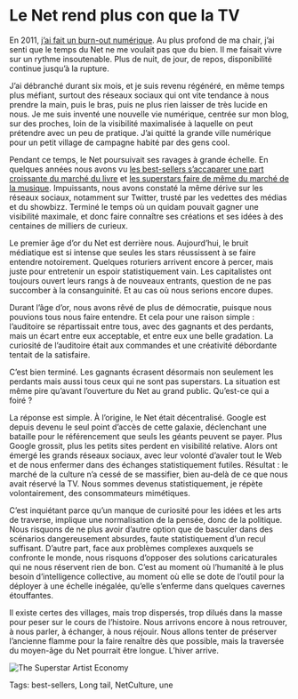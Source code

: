 # Le Net rend plus con que la TV

En 2011, [j’ai fait un burn-out numérique](http://blog.tcrouzet.com/jai-debranche/). Au plus profond de ma chair, j’ai senti que le temps du Net ne me voulait pas que du bien. Il me faisait vivre sur un rythme insoutenable. Plus de nuit, de jour, de repos, disponibilité continue jusqu’à la rupture.

J’ai débranché durant six mois, et je suis revenu régénéré, en même temps plus méfiant, surtout des réseaux sociaux qui ont vite tendance à nous prendre la main, puis le bras, puis ne plus rien laisser de très lucide en nous. Je me suis inventé une nouvelle vie numérique, centrée sur mon blog, sur des proches, loin de la visibilité maximalisée à laquelle on peut prétendre avec un peu de pratique. J’ai quitté la grande ville numérique pour un petit village de campagne habité par des gens cool.

Pendant ce temps, le Net poursuivait ses ravages à grande échelle. En quelques années nous avons vu [les best-sellers s’accaparer une part croissante du marché du livre](http://blog.tcrouzet.com/2014/02/20/la-desintegration-du-marche-du-livre/) et [les superstars faire de même du marché de la musique](http://musicindustryblog.wordpress.com/2014/03/04/the-death-of-the-long-tail/). Impuissants, nous avons constaté la même dérive sur les réseaux sociaux, notamment sur Twitter, trusté par les vedettes des médias et du showbizz. Terminé le temps où un quidam pouvait gagner une visibilité maximale, et donc faire connaître ses créations et ses idées à des centaines de milliers de curieux.

Le premier âge d’or du Net est derrière nous. Aujourd’hui, le bruit médiatique est si intense que seules les stars réussissent à se faire entendre notoirement. Quelques roturiers arrivent encore à percer, mais juste pour entretenir un espoir statistiquement vain. Les capitalistes ont toujours ouvert leurs rangs à de nouveaux entrants, question de ne pas succomber à la consanguinité. Et au cas où nous serions encore dupes.

Durant l’âge d’or, nous avons rêvé de plus de démocratie, puisque nous pouvions tous nous faire entendre. Et cela pour une raison simple : l’auditoire se répartissait entre tous, avec des gagnants et des perdants, mais un écart entre eux acceptable, et entre eux une belle gradation. La curiosité de l’auditoire était aux commandes et une créativité débordante tentait de la satisfaire.

C’est bien terminé. Les gagnants écrasent désormais non seulement les perdants mais aussi tous ceux qui ne sont pas superstars. La situation est même pire qu’avant l’ouverture du Net au grand public. Qu’est-ce qui a foiré ?

La réponse est simple. À l’origine, le Net était décentralisé. Google est depuis devenu le seul point d’accès de cette galaxie, déclenchant une bataille pour le référencement que seuls les géants peuvent se payer. Plus Google grossit, plus les petits sites perdent en visibilité relative. Alors ont émergé les grands réseaux sociaux, avec leur volonté d’avaler tout le Web et de nous enfermer dans des échanges statistiquement futiles. Résultat : le marché de la culture n’a cessé de se massifier, bien au-delà de ce que nous avait réservé la TV. Nous sommes devenus statistiquement, je répète volontairement, des consommateurs mimétiques.

C’est inquiétant parce qu’un manque de curiosité pour les idées et les arts de traverse, implique une normalisation de la pensée, donc de la politique. Nous risquons de ne plus avoir d’autre option que de basculer dans des scénarios dangereusement absurdes, faute statistiquement d’un recul suffisant. D’autre part, face aux problèmes complexes auxquels se confronte le monde, nous risquons d’opposer des solutions caricaturales qui ne nous réservent rien de bon. C’est au moment où l’humanité à le plus besoin d’intelligence collective, au moment où elle se dote de l’outil pour la déployer à une échelle inégalée, qu’elle s’enferme dans quelques cavernes étouffantes.

Il existe certes des villages, mais trop dispersés, trop dilués dans la masse pour peser sur le cours de l’histoire. Nous arrivons encore à nous retrouver, à nous parler, à échanger, à nous réjouir. Nous allons tenter de préserver l’ancienne flamme pour la faire renaître dès que possible, mais la traversée du moyen-âge du Net pourrait être longue. L’hiver arrive.

![The Superstar Artist Economy](http://blog.tcrouzet.comhttps://tcrouzet.com/images_tc/2014/03/superstars-600x456.jpg)



Tags: best-sellers, Long tail, NetCulture, une